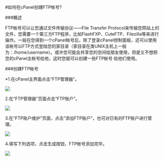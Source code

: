 <!-- --- tag: cpanel FTP -->
#如何在cPanel创建FTP帐号?

###概述

FTP帐号可以让您通过文件传输协议——File Transfer Protocol来传输您网站上的文件，您需要一个第三方FTP程序，比如FlashFXP、CuteFTP、Filezilla等来进行操作。一般在您得到一个cPanel帐号后，除了登录cPanel控制面板，还可以使用该帐号以FTP方式登陆您的家目录（家目录在类UNIX主机上一般为：/home/username）。或许您可能会共享您的空间给朋友使用，但是又不想把您的cPanel主帐号给他，这时您就可以创建一些FTP帐号 给他们使用。 

###创建FTP帐号

*1.在cPanel主界面点击“FTP管理器”。

![](http://ww2.sinaimg.cn/large/a74ecc4cjw1e14inv1ouqj.jpg)

2.在“FTP管理器”页面点击“FTP账户”。

![](http://ww3.sinaimg.cn/large/a74eed94jw1e14iuw31pcj.jpg)

3.在“FTP账户维护”页面，点击“添加FTP账户”，也可对已有的FTP账户进行管理。

![](http://ww4.sinaimg.cn/large/a74e55b4jw1e14izfx74fj.jpg)

4.填写下列选项，点击生成按钮，FTP帐号添加完毕。

![](http://ww3.sinaimg.cn/large/a74ecc4cjw1e14j4gbouuj.jpg)